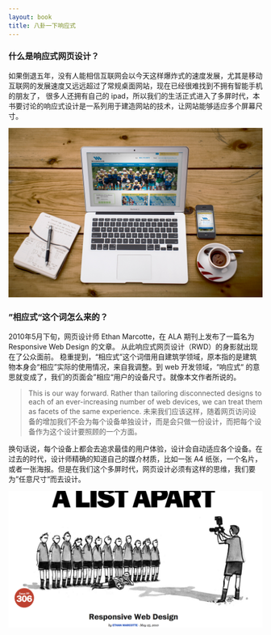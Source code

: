 ```yaml
---
layout: book
title: 八卦一下响应式
---
```


### 什么是响应式网页设计？

如果倒退五年，没有人能相信互联网会以今天这样爆炸式的速度发展，尤其是移动互联网的发展速度又远远超过了常规桌面网站，现在已经很难找到不拥有智能手机的朋友了，
很多人还拥有自己的 ipad，所以我们的生活正式进入了多屏时代，本书要讨论的响应式设计是一系列用于建造网站的技术，让网站能够适应多个屏幕尺寸。

![](images/history/multiple-screens.jpg)

### ”相应式“这个词怎么来的？

2010年5月下旬，网页设计师 Ethan Marcotte，在 ALA 期刊上发布了一篇名为 Responsive Web Design 的文章。 从此响应式网页设计（RWD）的身影就出现在了公众面前。
稳重提到，“相应式”这个词借用自建筑学领域，原本指的是建筑物本身会“相应”实际的使用情况，来自我调整。到 web 开发领域，“响应式“ 的意思就变成了，我们的页面会”相应“用户的设备尺寸。就像本文作者所说的。

>This is our way forward. Rather than tailoring disconnected designs to each of an ever-increasing number of web devices, we can treat them as facets of the same experience.
>未来我们应该这样，随着网页访问设备的增加我们不会为每个设备单独设计，而是会只做一份设计，而把每个设备作为这个设计要照顾的一个方面。


换句话说，每个设备上都会去追求最佳的用户体验，设计会自动适应各个设备。在过去的时代，设计师精确的知道自己的媒介材质，比如一张 A4 纸张，一个名片，或者一张海报。但是在我们这个多屏时代，网页设计必须有这样的思维，我们要为”任意尺寸“而去设计。

![](images/history/responsive-term.png)

